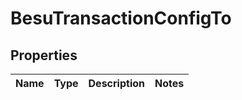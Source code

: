 
# BesuTransactionConfigTo

## Properties
Name | Type | Description | Notes
------------ | ------------- | ------------- | -------------



